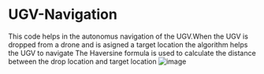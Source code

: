 # UGV-Navigation
This code helps in the autonomus navigation of the UGV.When the UGV is dropped from a drone and is asigned a target location the algorithm helps the UGV to navigate
The Haversine formula is used to calculate the distance between the drop location and target location
![image](https://user-images.githubusercontent.com/74949358/130477064-fcfee9da-0c26-4cc0-ba2a-f9634e8e001b.png)
